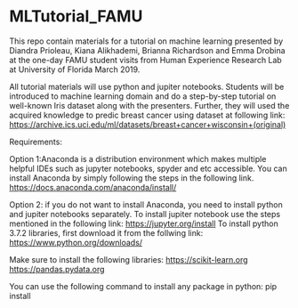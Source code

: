 # MLTutorial_FAMU
This repo contain materials for a tutorial on machine learning presented by Diandra Prioleau, Kiana Alikhademi, Brianna Richardson and Emma Drobina at the one-day FAMU student visits from Human Experience Research Lab at University of Florida March 2019. 

All tutorial materials will use python and jupiter notebooks. Students will be introduced to machine learning domain and do a step-by-step tutorial on well-known Iris dataset along with the presenters. Further, they will used the acquired knowledge to predic breast cancer using dataset at following link:
https://archive.ics.uci.edu/ml/datasets/breast+cancer+wisconsin+(original)



Requirements:

Option 1:Anaconda is a distribution environment which makes multiple helpful IDEs such as jupyter notebooks, spyder and etc accessible. 
You can install Anaconda by simply following the steps in the following link.
https://docs.anaconda.com/anaconda/install/

Option 2: if you do not want to install Anaconda, you need to install python and jupiter notebooks separately. 
To install jupiter notebook use the steps mentioned in the following link:
https://jupyter.org/install
To install python 3.7.2 libraries, first download it from the follwing link:
https://www.python.org/downloads/

Make sure to install the following libraries:
https://scikit-learn.org
https://pandas.pydata.org

You can use the following command to install any package in python:
pip install <library or package name>

